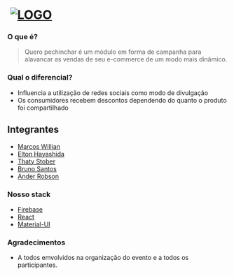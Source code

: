 # ‌‌ [![LOGO][logo-image]][logo-url]

### O que é?

> Quero pechinchar é um módulo em forma de campanha para alavancar as vendas de seu e-commerce de um modo mais dinâmico.

### Qual o diferencial?

- Influencia a utilização de redes sociais como modo de divulgação
- Os consumidores recebem descontos dependendo do quanto o produto foi compartilhado

## Integrantes
- [Marcos Willian](https://github.com/MarcosWillianR)
- [Elton Hayashida](https://github.com/EltonH)
- [Thaty Stober](https://github.com/Thatystober)
- [Bruno Santos](https://github.com/Brunosantosamaral)
- [Ander Robson](https://github.com/AnderRobson)

### Nosso stack

- [Firebase](https://firebase.google.com/)
- [React](https://github.com/facebookincubator/create-react-app)
- [Material-UI](https://material-ui.com/)

### Agradecimentos

- A todos emvolvidos na organização do evento e a todos os participantes.

[logo-image]: https://disk.megaimg.net/f80201083756e4af5127496aca488621
[logo-url]: https://github.com/moovin-hackathon/quero-pechinchar/master/README.md
